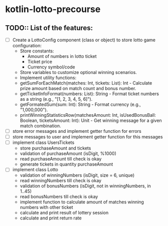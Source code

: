 # kotlin-lotto-precourse
## TODO:: List of the features:

- [ ] Create a LottoConfig component (class or object) to store lotto game configuration:
  - Store constants:
    - Amount of numbers in lotto ticket
    - Ticket price
    - Currency symbol/code
  -  Store variables to customize optional winning scenarios.
  -  Implement utility functions:
    - getSumForEachMatch(matches: Int, tickets: List<Int>): Int - Calculate prize amount based on match count and bonus number.
    - getTicketInfoFormat(numbers: List<Int>): String - Format ticket numbers as a string (e.g., "[1, 2, 3, 4, 5, 6]").
    - getFormatedSum(sum: Int): String - Format currency (e.g., "1,000,000").
    - printWinningStatisticsRow(matchesAmount: Int, isUsedBonusBall: Boolean, ticketsAmount: Int): Unit - Get winning message for a given match combination.
- [ ] store error messages and implement getter function for errors
- [ ] store messages to user and implement getter function for this messages
- [ ] implement class UsersTickets
  - store purchaseAmount and tickets
  - validation of purchaseAmount (isDigit, %1000)
  - read purchaseAmount till check is okay
  - generate tickets in quantity purchaseAmount
- [ ] implement class Lotto
  - validation of winningNumbers (isDigit, size = 6, unique)
  - read winningNumbers till check is okay
  - validation of bonusNumbers (isDigit, not in winningNumbers, in 1..45)
  - read bonusNumbers till check is okay
  - implement function to calculate amount of matches winning numbers with other ticket
  - calculate and print result of lottery session
  - calculate and print return rate